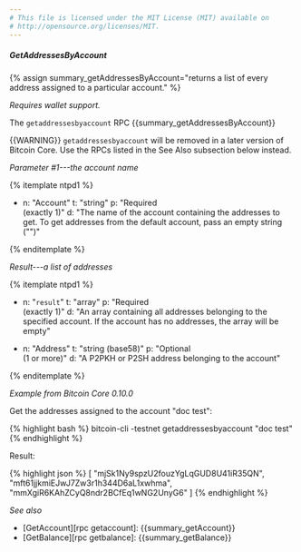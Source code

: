 ```yaml
---
# This file is licensed under the MIT License (MIT) available on
# http://opensource.org/licenses/MIT.
---
```


##### GetAddressesByAccount

{% assign summary_getAddressesByAccount="returns a list of every address assigned to a particular account." %}

*Requires wallet support.*

The `getaddressesbyaccount` RPC {{summary_getAddressesByAccount}}

{{WARNING}} `getaddressesbyaccount` will be removed in a later version of Bitcoin
Core.  Use the RPCs listed in the See Also subsection below instead.

*Parameter #1---the account name*

{% itemplate ntpd1 %}
- n: "Account"
  t: "string"
  p: "Required<br>(exactly 1)"
  d: "The name of the account containing the addresses to get.  To get addresses from the default account, pass an empty string (\"\")"

{% enditemplate %}

*Result---a list of addresses*

{% itemplate ntpd1 %}
- n: "`result`"
  t: "array"
  p: "Required<br>(exactly 1)"
  d: "An array containing all addresses belonging to the specified account.  If the account has no addresses, the array will be empty"

- n: "Address"
  t: "string (base58)"
  p: "Optional<br>(1 or more)"
  d: "A P2PKH or P2SH address belonging to the account"

{% enditemplate %}

*Example from Bitcoin Core 0.10.0*

Get the addresses assigned to the account "doc test":

{% highlight bash %}
bitcoin-cli -testnet getaddressesbyaccount "doc test"
{% endhighlight %}

Result:

{% highlight json %}
[
    "mjSk1Ny9spzU2fouzYgLqGUD8U41iR35QN",
    "mft61jjkmiEJwJ7Zw3r1h344D6aL1xwhma",
    "mmXgiR6KAhZCyQ8ndr2BCfEq1wNG2UnyG6"
]
{% endhighlight %}

*See also*

* [GetAccount][rpc getaccount]: {{summary_getAccount}}
* [GetBalance][rpc getbalance]: {{summary_getBalance}}

